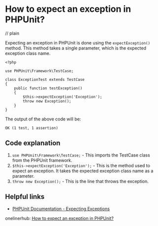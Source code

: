 # How to expect an exception in PHPUnit?
// plain

Expecting an exception in PHPUnit is done using the `expectException()` method. This method takes a single parameter, which is the expected exception class name.

```
<?php

use PHPUnit\Framework\TestCase;

class ExceptionTest extends TestCase
{
    public function testException()
    {
        $this->expectException('Exception');
        throw new Exception();
    }
}
```

The output of the above code will be:

```
OK (1 test, 1 assertion)
```

## Code explanation


1. `use PHPUnit\Framework\TestCase;` - This imports the TestCase class from the PHPUnit framework.
2. `$this->expectException('Exception');` - This is the method used to expect an exception. It takes the expected exception class name as a parameter.
3. `throw new Exception();` - This is the line that throws the exception.

## Helpful links

- [PHPUnit Documentation - Expecting Exceptions](https://phpunit.readthedocs.io/en/9.2/writing-tests-for-phpunit.html#expecting-exceptions)

onelinerhub: [How to expect an exception in PHPUnit?](https://onelinerhub.com/phpunit/how-to-expect-an-exception-in-phpunit)